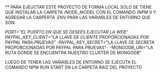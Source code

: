 ** PARA EJEUCTAR ESTE PROYECTO DE FORMA LOCAL SOLO SE TIENE QUE INSTALAR LA CARPETA /NODE_MODEL CON EL COMANDO (NPM I) Y AGREGAR LA CARPERTA .ENV PARA LAS VARIABLES DE ENTORNO QUE SON:

*PORT="EL PUERTO EN QUE SE DESEÉS EJECUTAR LA WEB"*
*PAYPAL_KEY_CLIENT="LA LLAVE DE CLIENTE PROPORCIONADAS POR PAYPAL PARA PRUEVAS"*
-PAYPAL_KEY_SECRET="LA LLAVE DE SECRETA PROPORCIONADAS POR PAYPAL PARA PRUEVAS"-
-MONGODB_URI="LA RUTA DONDE SE ENCUENTRA NUESTRO CLUSTER DE MONGODB"

LUEGO DE TENER LAS VARIABLES DE ENTORNO SE EJECUTA EL COMANDO NPM RUN START EN LA CARPETA RAIZ DEL PROYECTO 
